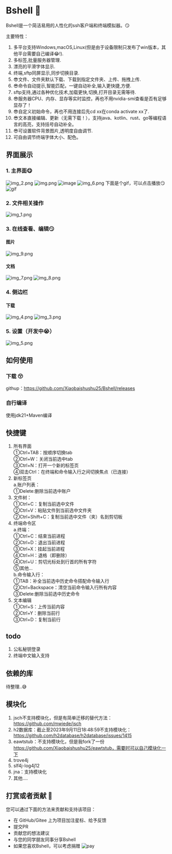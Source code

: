# Bshell 🥰

Bshell是一个简洁易用的人性化的ssh客户端和终端模拟器。😏

主要特性：

1. 多平台支持Windows,macOS,Linux(但是由于设备限制只发布了win版本，其他平台需要自己编译😂!).
2. 多标签,批量服务器管理.
3. 漂亮的平滑字体显示.
4. 终端,sftp同屏显示,同步切换目录.
5. 😎文件、文件夹默认下载、下载到指定文件夹、上传、拖拽上传.
6. 😎命令自动提示,智能匹配，一键自动补全,输入更快捷,方便.
7. sftp支持,通过各种优化技术,加载更快,切换,打开目录无需等待.
8. 😎服务器CPU、内存、显存等实时监控，再也不用nvidia-smi查看是否有足够显存了！
9. 😎自定义初始命令，再也不用连接后先cd xx在conda activate xx了.
10. 😎文本直接编辑、更新（无需下载！），支持java、kotlin、rust、go等编程语言的高亮，支持括号自动补全。
11. 😎可设置软件背景图片,透明度自由调节.
12. 可自由调节终端字体大小、配色。
## **界面展示**

### 1. 主界面😋
![img_2.png](readme_img/img_2.png)
![img.png](readme_img/img.png)
![image](https://github.com/Xiaobaishushu25/Bshell/assets/76581880/4ef225f9-77f6-4fee-a451-04e929b1574d)
![img_6.png](readme_img/img_6.png)
下面是个gif，可以点击播放😏
![gif](readme_img/auot.gif)
### 2. 文件相关操作

![img_1.png](readme_img/img_1.png)

### 3. 在线查看、编辑😏

#### 图片

![img_9.png](readme_img/img_9.png)

#### 文档

![img_7.png](readme_img/img_7.png)
![img_8.png](readme_img/img_8.png)

### 4. 侧边栏

####  下载

![img_4.png](readme_img/img_4.png)
![img_3.png](readme_img/img_3.png)

### 5. 设置（开发中😭）
![img_5.png](readme_img/img_5.png)

## **如何使用**

### 下载 😚

githup：https://github.com/Xiaobaishushu25/Bshell/releases

### 自行编译

使用jdk21+Maven编译

## **快捷键**

1. 所有界面<br>
①Ctrl+TAB：按顺序切换tab<br>
②Ctrl+W：关闭当前选中tab<br>
③Ctrl+N：打开一个新的标签页<br>
④双击Ctrl：在终端和命令输入行之间切换焦点（已连接）<br>
2. 新标签页<br>
a.账户列表：<br>
①Delete:删除当前选中账户<br>
3. 文件树：<br>
①Ctrl+C：复制当前选中文件<br>
②Ctrl+V：粘贴文件到当前选中文件夹<br>
②Ctrl+Shift+C：复制当前选中文件（夹）名到剪切板<br>
4. 终端命令区<br>
a.终端：<br>
①Ctrl+C：结束当前进程<br>
②Ctrl+D：退出当前进程<br>
③Ctrl+X：挂起当前进程<br>
④Ctrl+H：退格（即删除）<br>
④Ctrl+U：剪切光标处到行首的所有字符<br>
⑤其他...<br>
b.命令输入行：<br>
①TAB：补全当前选中历史命令搭配命令输入行<br>
②Ctrl+Backspace：清空当前命令输入行所有内容<br>
③Delete:删除当前选中历史命令<br>
5. 文本编辑<br>
   ①Ctrl+S：上传当前内容<br>
   ②Ctrl+Y：删除当前行<br>
   ③Ctrl+D：复制当前行<br>


## **todo**
1. 公私秘钥登录
2. 终端中文输入支持

## **依赖的库**

待整理..😅

## **模块化**
1. jsch不支持模块化，但是有简单迁移的替代方法：https://github.com/mwiede/jsch  <br>
2. h2数据库：截止至2023年9月11日18:48:59不支持模块化：https://github.com/h2database/h2database/issues/1415  <br>
3. eawtstub：不支持模块化，但是我fork了一份 https://github.com/Xiaobaishushu25/eawtstub，需要时可以自己模块化一下  <br>
4. trove4j <br>
5. slf4j-log4j12 <br>
6. jna：支持模块化
7. 其他....

## **打赏或者贡献** 🥰

您可以通过下面的方法来贡献和支持该项目：
* 在 GitHub/Gitee 上为项目加注星标、给予反馈
* 提交PR
* 贡献您的想法建议
* 与您的同学朋友同事分享Bshell
* 如果您喜欢Bshell，可以考虑捐赠
![pay](readme_img/pay.png)